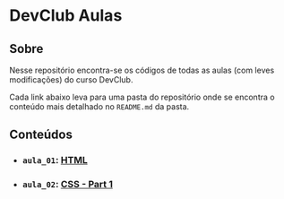 # DevClub Aulas

## Sobre

Nesse repositório encontra-se os códigos de todas as aulas (com leves modificações) do curso DevClub.

Cada link abaixo leva para uma pasta do repositório onde se encontra o conteúdo mais detalhado no `README.md` da pasta.

## Conteúdos

- ### `aula_01`: [HTML](https://github.com/pullynnhah/dc-aulas/tree/main/aula_01)

- ### `aula_02`: [CSS - Part 1](https://github.com/pullynnhah/dc-aulas/tree/main/aula_02)
